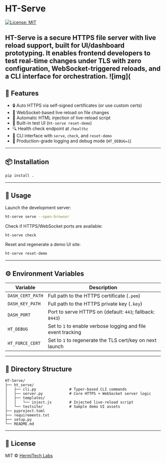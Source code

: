 # HT-Serve

[![License: MIT](https://img.shields.io/badge/license-MIT-blue.svg)](./LICENSE)

**HT-Serve** is a secure HTTPS file server with live reload support, built for UI/dashboard prototyping. It enables frontend developers to test real-time changes under TLS with zero configuration, WebSocket-triggered reloads, and a CLI interface for orchestration.
![img](
---

## 🔧 Features

- 🔒 Auto HTTPS via self-signed certificates (or use custom certs)
- 🔁 WebSocket-based live reload on file changes
- 🧩 Automatic HTML injection of live-reload script
- 🧪 Built-in test UI (`ht-serve reset-demo`)
- 🔍 Health check endpoint at `/healthz`
- 🧠 CLI interface with `serve`, `check`, and `reset-demo`
- 🧾 Production-grade logging and debug mode (`HT_DEBUG=1`)

---

## 📦 Installation

```bash
pip install .
```

---

## 🚀 Usage

Launch the development server:

```bash
ht-serve serve --open-browser
```

Check if HTTPS/WebSocket ports are available:

```bash
ht-serve check
```

Reset and regenerate a demo UI site:

```bash
ht-serve reset-demo
```

---

## ⚙️ Environment Variables

| Variable         | Description                                                     |
|------------------|-----------------------------------------------------------------|
| `DASH_CERT_PATH` | Full path to the HTTPS certificate (`.pem`)                    |
| `DASH_KEY_PATH`  | Full path to the HTTPS private key (`.key`)                    |
| `DASH_PORT`      | Port to serve HTTPS on (default: `443`; fallback: `8443`)      |
| `HT_DEBUG`       | Set to `1` to enable verbose logging and file event tracking   |
| `HT_FORCE_CERT`  | Set to `1` to regenerate the TLS cert/key on next launch       |

---

## 📁 Directory Structure

```
HT-Serve/
├── ht_serve/
│   ├── cli.py               # Typer-based CLI commands
│   ├── server.py            # Core HTTPS + WebSocket server logic
│   ├── templates/
│   │   └── inject.js        # Injected live-reload script
│   └── testsite/            # Sample demo UI assets
├── pyproject.toml
├── requirements.txt
├── setup.py
└── README.md
```

---

## 🪪 License

MIT © [HermiTech Labs](https://github.com/HermiTech-LLC)
